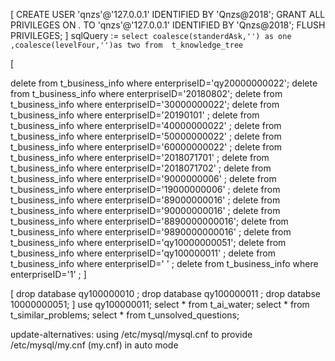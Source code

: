 [
CREATE USER 'qnzs'@'127.0.0.1' IDENTIFIED BY 'Qnzs@2018';
GRANT ALL PRIVILEGES ON *.* TO 'qnzs'@'127.0.0.1' IDENTIFIED BY 'Qnzs@2018';
FLUSH PRIVILEGES;
]
	sqlQuery := `select coalesce(standerdAsk,'') as one ,coalesce(levelFour,'')as two from  t_knowledge_tree`


[

delete from t_business_info where enterpriseID='qy20000000022';
delete from t_business_info where enterpriseID='20180802';
delete from t_business_info where enterpriseID='30000000022';
delete from t_business_info where enterpriseID='20190101'    ;
delete from t_business_info where enterpriseID='40000000022' ;
delete from t_business_info where enterpriseID='50000000022' ;
delete from t_business_info where enterpriseID='60000000022' ;
delete from t_business_info where enterpriseID='2018071701'  ;
delete from t_business_info where enterpriseID='2018071702'  ;
delete from t_business_info where enterpriseID='9000000006'  ;
delete from t_business_info where enterpriseID='19000000006' ;
delete from t_business_info where enterpriseID='89000000016' ;
delete from t_business_info where enterpriseID='90000000016' ;
delete from t_business_info where enterpriseID='8890000000016';
delete from t_business_info where enterpriseID='9890000000016' ;
delete from t_business_info where enterpriseID='qy10000000051';
delete from t_business_info where enterpriseID='qy100000011'   ;
delete from t_business_info where enterpriseID=' '              ;
delete from t_business_info where enterpriseID='1'             ;
]

[
drop database  qy100000010    ;
drop database qy100000011    ;
drop databse 10000000051;
]
use qy100000011;
select * from t_ai_water;
select * from t_similar_problems;
select * from t_unsolved_questions;



update-alternatives: using /etc/mysql/mysql.cnf to provide /etc/mysql/my.cnf (my.cnf) in auto mode
